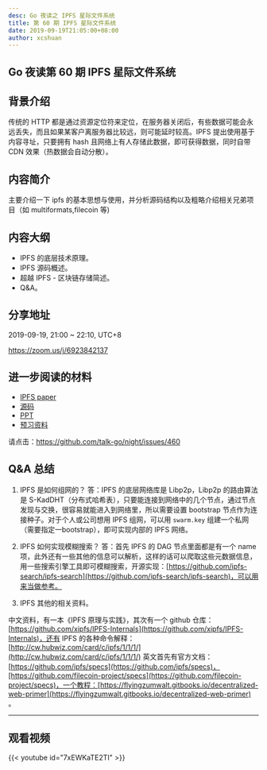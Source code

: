 ```yaml
---
desc: Go 夜读之 IPFS 星际文件系统
title: 第 60 期 IPFS 星际文件系统
date: 2019-09-19T21:05:00+08:00
author: xcshuan
---
```


## Go 夜读第 60 期 IPFS 星际文件系统

## 背景介绍

传统的 HTTP 都是通过资源定位符来定位，在服务器关闭后，有些数据可能会永远丢失，而且如果某客户离服务器比较远，则可能延时较高。IPFS 提出使用基于内容寻址，只要拥有 hash 且网络上有人存储此数据，即可获得数据，同时自带 CDN 效果（热数据会自动分散）。

## 内容简介

主要介绍一下 ipfs 的基本思想与使用，并分析源码结构以及粗略介绍相关兄弟项目（如 multiformats,filecoin 等)

## 内容大纲

- IPFS 的底层技术原理。
- IPFS 源码概述。
- 超越 IPFS - 区块链存储简述。
- Q&A。

## 分享地址

2019-09-19, 21:00 ~ 22:10, UTC+8

https://zoom.us/j/6923842137

## 进一步阅读的材料

- [IPFS paper](https://github.com/ipfs/ipfs/tree/master/papers/ipfs-cap2pfs)
- [源码](https://github.com/ipfs/go-ipfs)
- [PPT](https://docs.google.com/presentation/d/13tYOTVMIT1fwkfZHwoe0qYUZMeYhQX9p_WiY5TOmbEY/edit?usp=sharing)
- [预习资料](https://segmentfault.com/a/1190000020392149)

请点击：https://github.com/talk-go/night/issues/460

## Q&A 总结

1. IPFS 是如何组网的？
答：IPFS 的底层网络库是 Libp2p，Libp2p 的路由算法是 S-KadDHT（分布式哈希表），只要能连接到网络中的几个节点，通过节点发现与交换，很容易就能进入到网络里，所以需要设置 bootstrap 节点作为连接种子。对于个人或公司想用 IPFS 组网，可以用 `swarm.key` 组建一个私网（需要指定一bootstrap），即可实现内部的 IPFS 网络。

2. IPFS 如何实现模糊搜索？
答：首先 IPFS 的 DAG 节点里面都是有一个 name 项，此外还有一些其他的信息可以解析，这样的话可以爬取这些元数据信息，用一些搜索引擎工具即可模糊搜索，开源实现：[https://github.com/ipfs-search/ipfs-search](https://github.com/ipfs-search/ipfs-search)，可以用来当做参考。

3. IPFS 其他的相关资料。

中文资料，有一本《IPFS 原理与实践》，其次有一个 github 仓库：[https://github.com/xipfs/IPFS-Internals](https://github.com/xipfs/IPFS-Internals)，还有 IPFS 的各种命令解释：[http://cw.hubwiz.com/card/c/ipfs/1/1/1/](http://cw.hubwiz.com/card/c/ipfs/1/1/1/)
英文首先有官方文档：[https://github.com/ipfs/specs](https://github.com/ipfs/specs)，[https://github.com/filecoin-project/specs](https://github.com/filecoin-project/specs)，一个教程：[https://flyingzumwalt.gitbooks.io/decentralized-web-primer](https://flyingzumwalt.gitbooks.io/decentralized-web-primer) 。

---

## 观看视频

{{< youtube id="7xEWKaTE2TI" >}}
